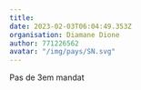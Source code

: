```yaml
---
title: 
date: 2023-02-03T06:04:49.353Z
organisation: Diamane Dione
author: 771226562
avatar: "/img/pays/SN.svg"
---
```


Pas de 3em mandat